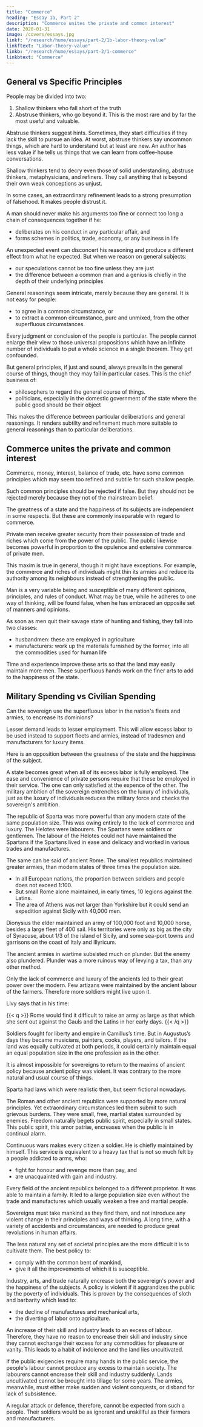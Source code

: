 ```yaml
---
title: "Commerce"
heading: "Essay 1a, Part 2"
description: "Commerce unites the private and common interest"
date: 2020-01-31
image: /covers/essays.jpg
linkf: "/research/hume/essays/part-2/1b-labor-theory-value"
linkftext: "Labor-theory-value"
linkb: "/research/hume/essays/part-2/1-commerce"
linkbtext: "Commerce"
---
```


## General vs Specific Principles

People may be divided into two:

1. Shallow thinkers who fall short of the truth
2. Abstruse thinkers, who go beyond it. This is the most rare and by far the most useful and valuable.

Abstruse thinkers suggest hints. Sometimes, they start difficulties if they lack the skill to pursue an idea. At worst, abstruse thinkers say uncommon things, which are hard to understand but at least are new.  An author has less value if he tells us things that we can learn from coffee-house conversations.
<!-- ; but which may produce fine discoveries, when handled by men who have a more just way of thinking.  -->

Shallow thinkers tend to decry even those of solid understanding, abstruse thinkers, metaphysicians, and refiners. They call anything that is beyond their own weak conceptions as unjust. 

In some cases, an extraordinary refinement leads to a strong presumption of falsehood. It makes people distrust it.<!--  and where no reasoning is to be trusted but what is natural and easy. --> 

A man should never make his arguments too fine or connect too long a chain of consequences together if he:
- deliberates on his conduct in any particular affair, and
- forms schemes in politics, trade, economy, or any business in life 

An unexpected event can disconcert his reasoning and produce a different effect from what he expected. But when we reason on general subjects:
- our speculations cannot be too fine unless they are just
- the difference between a common man and a genius is chiefly in the depth of their underlying principles 

General reasonings seem intricate, merely because they are general. It is not easy for people:
- to agree in a common circumstance, or 
- to extract a common circumstance, pure and unmixed, from the other superfluous circumstances. 

Every judgment or conclusion of the people is particular. The people cannot enlarge their view to those universal propositions which have an infinite number of individuals to put a whole science in a single theorem. They get confounded.<!--  Their conclusions seem intricate and obscure. --> 

But general principles, if just and sound, always prevails in the general course of things, though they may fail in particular cases. This is the chief business of:
- philosophers to regard the general course of things. 
- politicians, especially in the domestic government of the state where the public good should be their object
<!-- , depends on the concurrence of a multitude of causes;1 not, as in foreign politics, on accidents and chances, and the caprices of a few persons.  -->

This makes the difference between particular deliberations and general reasonings. It renders subtilty and refinement much more suitable to general reasonings than to particular deliberations. 

<!-- I thought this introduction necessary before the following discourses on  -->


## Commerce unites the private and common interest

Commerce, money, interest, balance of trade, etc. have some common principles which may seem too refined and subtile for such shallow people.
<!--  vulgar subjects.  -->

Such common principles should be rejected if false. But they should not be rejected merely because they not of the mainstream belief. 
<!-- are out of the common road.  -->

The greatness of a state and the happiness of its subjects are independent in some respects. But these are commonly inseparable with regard to commerce.

Private men receive greater security from their possession of trade and riches which come from the power of the public. The public likewise becomes powerful in proportion to the opulence and extensive commerce of private men. 

This maxim is true in general, though it might have exceptions. For example, the commerce and riches of individuals might thin its armies and reduce its authority among its neighbours instead of strengthening the public.

Man is a very variable being and susceptible of many different opinions, principles, and rules of conduct. What may be true, while he adheres to one way of thinking, will be found false, when he has embraced an opposite set of manners and opinions.

As soon as men quit their savage state of hunting and fishing, they fall into two classes:
- husbandmen: these are employed in agriculture
- manufacturers: work up the materials furnished by the former, into all the commodities used for human life

<!-- - ; though the arts of agriculture employ at first the most numerous part of the society.2  -->

Time and experience improve these arts so that the land may easily maintain more men. <!-- , than those who are immediately employed in its culture, or who furnish the more necessary manufactures to such as are so employed. --> These superfluous hands work on the finer arts to <!-- , which are commonly denominated the arts of luxury, they --> add to the happiness of the state.
<!-- ; since they afford to many the opportunity of receiving enjoyments, with which they would otherwise have been unacquainted.  -->



## Military Spending vs Civilian Spending 

Can the sovereign use the superfluous labor in the nation's fleets and armies, to encrease its dominions?

Lesser demand leads to lesser employment. This will allow excess labor to be used instead to support fleets and armies, instead of tradesmen and manufacturers for luxury items.

Here is an opposition between the greatness of the state and the happiness of the subject. 

A state becomes great when all of its excess labor is fully employed. The ease and convenience of private persons require that these be employed in their service. The one can only satisfied at the expence of the other. The military ambition of the sovereign entrenches on the luxury of individuals, just as the luxury of individuals reduces the military force and checks the sovereign's ambition.

<!-- is this reasoning merely chimerical; but is founded on history and experience.  -->

The republic of Sparta was more powerful than any modern state of the same population size. This was owing entirely to the lack of commerce and luxury. The Helotes were labourers. The Spartans were soldiers or gentlemen. The labour of the Helotes could not have maintained the Spartans if the Spartans lived in ease and delicacy and worked in various trades and manufactures. 

The same can be said of ancient Rome. The smallest republics maintained greater armies, than modern states of three times the population size. 
- In all European nations, the proportion between soldiers and people does not exceed 1:100. 
- But small Rome alone maintained, in early times, 10 legions against the Latins.
- The area of Athens was not larger than Yorkshire but it could send an expedition against Sicily with 40,000 men. 

Dionysius the elder maintained an army of 100,000 foot and 10,000 horse, besides a large fleet of 400 sail. His territories were only as big as the city of Syracuse, about 1/3 of the island of Sicily, and some sea-port towns and garrisons on the coast of Italy and Illyricum. 

The ancient armies in wartime subsisted much on plunder. But the enemy also plundered. Plunder was a more ruinous way of levying a tax, than any other method.

Only the lack of commerce and luxury of the ancients led to their great power over the modern. Few artizans were maintained by the ancient labour of the farmers. Therefore more soldiers might live upon it. 

Livy says that in his time: 

{{< q >}}
Rome would find it difficult to raise an army as large as that which she sent out against the Gauls and the Latins in her early days.
{{< /q >}}

Soldiers fought for liberty and empire in Camillus’s time. But in Augustus’s days they became musicians, painters, cooks, players, and tailors. If the land was equally cultivated at both periods, it could certainly maintain equal an equal population size in the one profession as in the other. 

<!-- They added nothing to the mere necessaries of life, in the latter period more than in the former.is natural on this occasion to ask, whether  may not , and consult their own interest in this respect, more than the happiness of their subjects?  -->

It is almost impossible for sovereigns to return to the maxims of ancient policy because ancient policy was violent. It was contrary to the more natural and usual course of things. 

Sparta had laws which were realistic then, but seem fictional nowadays. 
<!-- was governed with peculiar laws which are justly esteemed by everyone. But such a government might appear as mere philosophical fiction and impossible to become a reality.  -->

The Roman and other ancient republics were supported by more natural principles. Yet extraordinary circumstances led them submit to such grievous burdens. They were small, free, martial states surrounded by enemies. Freedom naturally begets public spirit, especially in small states. This public spirit, this amor patriæ, encreases when the public is in continual alarm. 

Continuous wars makes every citizen a soldier. He is chiefly maintained by himself. This service is equivalent to a heavy tax that is not so much felt by a people addicted to arms, who:
- fight for honour and revenge more than pay, and
- are unacquainted with gain and industry.

<!-- The great equality of fortunes among people ,  -->

Every field of the ancient republics belonged to a different proprietor. It was able to maintain a family. It led to a large population size even without the trade and manufactures which usually weaken a free and martial people.

Sovereigns must take mankind as they find them, and not introduce any violent change in their principles and ways of thinking.  A long time, with a variety of accidents and circumstances, are needed to produce great revolutions in human affairs. 

The less natural any set of societal principles are the more difficult it is to cultivate them. The best policy to:
- comply with the common bent of mankind,
- give it all the improvements of which it is susceptible. 

Industry, arts, and trade naturally encrease both the sovereign's power and the happiness of the subjects. A policy is violent if it aggrandizes the public by the poverty of individuals. This is proven by the consequences of sloth and barbarity which lead to:
- the decline of manufactures and mechanical arts, 
- the diverting of labor onto agriculture. 

An increase of their skill and industry leads to an excess of labour. Therefore, they have no reason to encrease their skill and industry since they cannot exchange their excess for any commodities for pleasure or vanity. This leads to a habit of indolence and the land lies uncultivated. <!-- What is cultivated, yields not its utmost for want of skill and assiduity in the farmers.  -->

If the public exigencies require many hands in the public service, the people's labour cannot produce any excess to maintain society. The labourers cannot encrease their skill and industry suddenly. Lands uncultivated cannot be brought into tillage for some years. The armies, meanwhile, must either make sudden and violent conquests, or disband for lack of subsistence. 

A regular attack or defence, therefore, cannot be expected from such a people. Their soldiers would be as ignorant and unskillful as their farmers and manufacturers.

